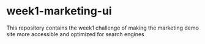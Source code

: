 # week1-marketing-ui
This repository contains the week1 challenge of making the marketing demo site more accessible and optimized for search engines
